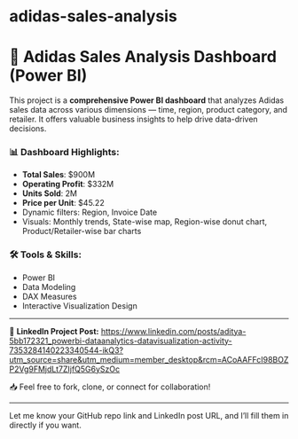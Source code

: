 # adidas-sales-analysis

# 👟 Adidas Sales Analysis Dashboard (Power BI)

This project is a **comprehensive Power BI dashboard** that analyzes Adidas sales data across various dimensions — time, region, product category, and retailer. It offers valuable business insights to help drive data-driven decisions.

### 📊 Dashboard Highlights:

* **Total Sales**: \$900M
* **Operating Profit**: \$332M
* **Units Sold**: 2M
* **Price per Unit**: \$45.22
* Dynamic filters: Region, Invoice Date
* Visuals: Monthly trends, State-wise map, Region-wise donut chart, Product/Retailer-wise bar charts

### 🛠 Tools & Skills:

* Power BI
* Data Modeling
* DAX Measures
* Interactive Visualization Design

---

🔗 **LinkedIn Project Post:**
https://www.linkedin.com/posts/aditya-5bb172321_powerbi-dataanalytics-datavisualization-activity-7353284140223340544-ikQ3?utm_source=share&utm_medium=member_desktop&rcm=ACoAAFFcI98BOZP2Vg9FMjdLt7ZIjfQ5G6ySzOc

📥 Feel free to fork, clone, or connect for collaboration!

---

Let me know your GitHub repo link and LinkedIn post URL, and I’ll fill them in directly if you want.
